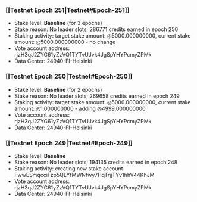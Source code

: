 ### [[Testnet Epoch 251|Testnet#Epoch-251]]
* Stake level: **Baseline** (for 3 epochs)
* Stake reason: No leader slots; 286771 credits earned in epoch 250
* Staking activity: target stake amount: ◎5000.000000000, current stake amount: ◎5000.000000000 - no change
* Vote account address: rjzH3qJ2ZYG61yZzVQ1TYTvUJvk4JgSpYHYPcmyZPMk
* Data Center: 24940-FI-Helsinki
### [[Testnet Epoch 250|Testnet#Epoch-250]]
* Stake level: **Baseline** (for 2 epochs)
* Stake reason: No leader slots; 269658 credits earned in epoch 249
* Staking activity: target stake amount: ◎5000.000000000, current stake amount: ◎1.000000000 - adding ◎4999.000000000
* Vote account address: rjzH3qJ2ZYG61yZzVQ1TYTvUJvk4JgSpYHYPcmyZPMk
* Data Center: 24940-FI-Helsinki
### [[Testnet Epoch 249|Testnet#Epoch-249]]
* Stake level: **Baseline**
* Stake reason: No leader slots; 194135 credits earned in epoch 248
* Staking activity: creating new stake account FwwESmqcciFzp5QLYfMWNfwy7HqTrjjTYv1hhV44KhJM
* Vote account address: rjzH3qJ2ZYG61yZzVQ1TYTvUJvk4JgSpYHYPcmyZPMk
* Data Center: 24940-FI-Helsinki